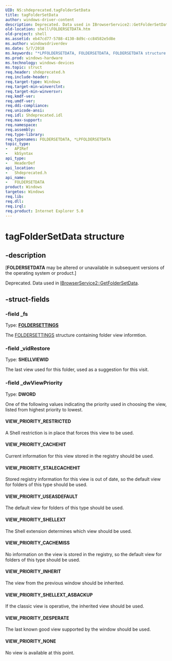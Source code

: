 ```yaml
---
UID: NS:shdeprecated.tagFolderSetData
title: tagFolderSetData
author: windows-driver-content
description: Deprecated. Data used in IBrowserService2::GetFolderSetData.
old-location: shell\FOLDERSETDATA.htm
old-project: shell
ms.assetid: eb47cd77-5788-4130-8d9c-cc84582e5d8e
ms.author: windowsdriverdev
ms.date: 5/7/2018
ms.keywords: "*LPFOLDERSETDATA, FOLDERSETDATA, FOLDERSETDATA structure [Windows Shell], LPFOLDERSETDATA, LPFOLDERSETDATA structure pointer [Windows Shell], VIEW_PRIORITY_CACHEHIT, VIEW_PRIORITY_CACHEMISS, VIEW_PRIORITY_DESPERATE, VIEW_PRIORITY_INHERIT, VIEW_PRIORITY_NONE, VIEW_PRIORITY_RESTRICTED, VIEW_PRIORITY_SHELLEXT, VIEW_PRIORITY_SHELLEXT_ASBACKUP, VIEW_PRIORITY_STALECACHEHIT, VIEW_PRIORITY_USEASDEFAULT, _shell_FOLDERSETDATA, shdeprecated/FOLDERSETDATA, shdeprecated/LPFOLDERSETDATA, shell.FOLDERSETDATA, tagFolderSetData"
ms.prod: windows-hardware
ms.technology: windows-devices
ms.topic: struct
req.header: shdeprecated.h
req.include-header: 
req.target-type: Windows
req.target-min-winverclnt: 
req.target-min-winversvr: 
req.kmdf-ver: 
req.umdf-ver: 
req.ddi-compliance: 
req.unicode-ansi: 
req.idl: Shdeprecated.idl
req.max-support: 
req.namespace: 
req.assembly: 
req.type-library: 
req.typenames: FOLDERSETDATA, *LPFOLDERSETDATA
topic_type:
-	APIRef
-	kbSyntax
api_type:
-	HeaderDef
api_location:
-	Shdeprecated.h
api_name:
-	FOLDERSETDATA
product: Windows
targetos: Windows
req.lib: 
req.dll: 
req.irql: 
req.product: Internet Explorer 5.0
---
```


# tagFolderSetData structure


## -description


<p class="CCE_Message">[<b>FOLDERSETDATA</b> may be altered or unavailable in subsequent versions of the operating system or product.]

Deprecated. Data used in <a href="https://msdn.microsoft.com/fac9323b-bf32-45d0-95c4-798a1aab4d02">IBrowserService2::GetFolderSetData</a>.


## -struct-fields




### -field _fs

Type: <b><a href="https://msdn.microsoft.com/be00fe39-1add-412e-b88b-4b0b1404b19d">FOLDERSETTINGS</a></b>

The <a href="https://msdn.microsoft.com/be00fe39-1add-412e-b88b-4b0b1404b19d">FOLDERSETTINGS</a> structure containing folder view informtion.


### -field _vidRestore

Type: <b>SHELLVIEWID</b>

The last view used for this folder, used as a suggestion for this visit.


### -field _dwViewPriority

Type: <b>DWORD</b>

One of the following values indicating the priority used in choosing the view, listed from highest priority to lowest.



#### VIEW_PRIORITY_RESTRICTED

A Shell restriction is in place that forces this view to be used.



#### VIEW_PRIORITY_CACHEHIT

Current information for this view stored in the registry should be used.



#### VIEW_PRIORITY_STALECACHEHIT

Stored registry information for this view is out of date, so the default view for folders of this type should be used.



#### VIEW_PRIORITY_USEASDEFAULT

The default view for folders of this type should be used.



#### VIEW_PRIORITY_SHELLEXT

The Shell extension determines which view should be used.



#### VIEW_PRIORITY_CACHEMISS

No information on the view is stored in the registry, so the default view for folders of this type should be used.



#### VIEW_PRIORITY_INHERIT

The view from the previous window should be inherited.



#### VIEW_PRIORITY_SHELLEXT_ASBACKUP

If the classic view is operative, the inherited view should be used.



#### VIEW_PRIORITY_DESPERATE

The last known good view supported by the window should be used.



#### VIEW_PRIORITY_NONE

No view is available at this point.

